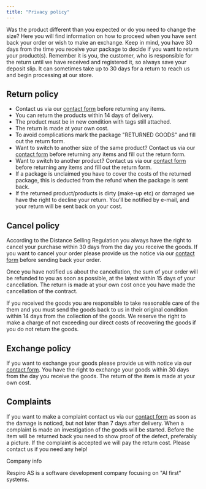 ```yaml
---
title: "Privacy policy"
---
```


Was the product different than you expected or do you need to change the size? Here you will find information on how to proceed when you have sent back your order or wish to make an exchange. Keep in mind, you have 30 days from the time you receive your package to decide if you want to return your product(s). Remember it is you, the customer, who is responsible for the return until we have received and registered it, so always save your deposit slip. It can sometimes take up to 30 days for a return to reach us and begin processing at our store.

## Return policy

- Contact us via our [contact form](https://famme-international.myshopify.com/pages/contact-us) before returning any items.
- You can return the products within 14 days of delivery.
- The product must be in new condition with tags still attached.
- The return is made at your own cost.
- To avoid complications mark the package "RETURNED GOODS" and fill out the return form.
- Want to switch to another size of the same product? Contact us via our [contact form](https://famme-international.myshopify.com/pages/contact-us) before returning any items and fill out the return form.
- Want to switch to another product? Contact us via our [contact form](https://famme-international.myshopify.com/pages/contact-us) before returning any items and fill out the return form.
- If a package is unclaimed you have to cover the costs of the returned package, this is deducted from the refund when the package is sent back.
- If the returned product/products is dirty (make-up etc) or damaged we have the right to decline your return. You’ll be notified by e-mail, and your return will be sent back on your cost.

## Cancel policy

According to the Distance Selling Regulation you always have the right to cancel your purchase within 30 days from the day you receive the goods. If you want to cancel your order please provide us the notice via our [contact form](https://famme-international.myshopify.com/pages/contact-us) before sending back your order.

Once you have notified us about the cancellation, the sum of your order will be refunded to you as soon as possible, at the latest within 15 days of your cancellation. The return is made at your own cost once you have made the cancellation of the contract.

If you received the goods you are responsible to take reasonable care of the them and you must send the goods back to us in their original condition within 14 days from the collection of the goods. We reserve the right to make a charge of not exceeding our direct costs of recovering the goods if you do not return the goods.

## Exchange policy

If you want to exchange your goods please provide us with notice via our [contact form](https://famme-international.myshopify.com/pages/contact-us). You have the right to exchange your goods within 30 days from the day you receive the goods. The return of the item is made at your own cost.

## Complaints

If you want to make a complaint contact us via our [contact form](https://famme-international.myshopify.com/pages/contact-us) as soon as the damage is noticed, but not later than 7 days after delivery. When a complaint is made an investigation of the goods will be started. Before the item will be returned back you need to show proof of the defect, preferably a picture. If the complaint is accepted we will pay the return cost. Please contact us if you need any help!

Company info

Respiro AS is a software development company focusing on "AI first" systems.
